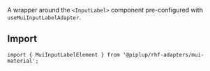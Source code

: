A wrapper around the `<InputLabel>` component pre-configured with `useMuiInputLabelAdapter`.

## <span className="docs-h2">Import</span>

```tsx
import { MuiInputLabelElement } from '@piplup/rhf-adapters/mui-material';
```
